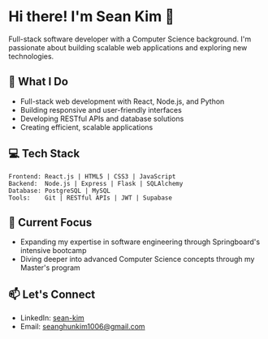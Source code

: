 # Hi there! I'm Sean Kim 👋

Full-stack software developer with a Computer Science background. I'm passionate about building scalable web applications and exploring new technologies.

## 🚀 What I Do
- Full-stack web development with React, Node.js, and Python
- Building responsive and user-friendly interfaces
- Developing RESTful APIs and database solutions
- Creating efficient, scalable applications

## 💻 Tech Stack
```text
Frontend: React.js | HTML5 | CSS3 | JavaScript
Backend:  Node.js | Express | Flask | SQLAlchemy
Database: PostgreSQL | MySQL
Tools:    Git | RESTful APIs | JWT | Supabase
```

## 🌱 Current Focus
- Expanding my expertise in software engineering through Springboard's intensive bootcamp
- Diving deeper into advanced Computer Science concepts through my Master's program

## 📫 Let's Connect
- LinkedIn: [sean-kim](https://linkedin.com/in/sean-kim)
- Email: seanghunkim1006@gmail.com
